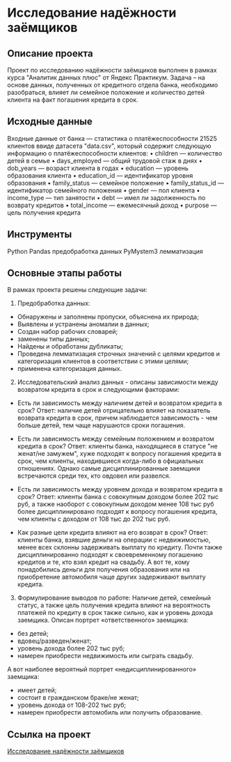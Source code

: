 # Исследование надёжности заёмщиков

## Описание проекта 
Проект по исследованию надёжности заёмщиков выполнен в рамках курса "Аналитик данных плюс" от Яндекс Практикум. 
Задача – на основе данных, полученных от кредитного отдела банка, необходимо разобраться, влияет ли семейное положение и количество детей клиента на факт погашения кредита в срок.

## Исходные данные
Входные данные от банка — статистика о платёжеспособности 21525 клиентов ввиде датасета "data.csv", который содержит  следующую информацию о платёжеспособности клиентов:
•	children — количество детей в семье
•	days_employed — общий трудовой стаж в днях
•	dob_years — возраст клиента в годах
•	education — уровень образования клиента
•	education_id — идентификатор уровня образования
•	family_status — семейное положение
•	family_status_id — идентификатор семейного положения
•	gender — пол клиента
•	income_type — тип занятости
•	debt — имел ли задолженность по возврату кредитов
•	total_income — ежемесячный доход
•	purpose — цель получения кредита

## Инструменты
Python Pandas   предобработка данных  PyMystem3 лемматизация 


## Основные этапы работы
В рамках проекта решены следующие задачи:
1.	Предобработка данных:
- Обнаружены и заполнены пропуски, объяснена их природа;
- Выявлены и устранены аномалии в данных;
- Создан набор рабочих словарей;
- заменены типы данных;
- Найдены и обработаны дубликаты;
- Проведена лемматизация строчных значений с целями кредитов и категоризация клиентов в соответствии с этими целями;
- применена категоризация данных.
2.	Исследовательский анализ данных - описаны зависимости между возвратом кредита в срок и следующими  факторами:
- Есть ли зависимость между наличием детей и возвратом кредита в срок?
Ответ: наличие детей отрицательно влияет на показатель возврата кредита в срок, причем наблюдается зависимость - чем больше детей, тем чаще нарушаются сроки погашения.

- Есть ли зависимость между семейным положением и возвратом кредита в срок?
Ответ: клиенты банка, находящиеся в статусе "не женат/не замужем", хуже подходят к вопросу погашения кредита в срок, чем клиенты, находившиеся когда-либо в официальных отношениях. Однако самые дисциплинированные заемщики встречаются среди тех, кто овдовел или развелся.

- Есть ли зависимость между уровнем дохода и возвратом кредита в срок?
Ответ: клиенты банка с совокупным доходом более 202 тыс руб, а также наоборот с совокупным доходом менее 108 тыс руб более дисциплинировано подходят к вопросу погашения кредита, чем клиенты с доходом от 108 тыс до 202 тыс руб.
- Как разные цели кредита влияют на его возврат в срок?
Ответ: клиенты банка, взявшие деньги на операции с недвижимостью, менее всех склонны задерживать выплату по кредиту. Почти также дисциплинированно подходят к своевременному погашению кредитов и те, кто взял кредит на свадьбу. А вот те, кому понадобились деньги для получения образования или на приобретение автомобиля чаще других задерживают выплату кредита.


3.	Формулирование выводов по работе:
Наличие детей, семейный статус, а также цель получения кредита влияют на вероятность платежей по кредиту в срок также сильно, как и уровень дохода заемщика.
Описан портрет «ответственного» заемщика:
- без детей;
- вдовец/разведен/женат;
- уровень дохода более 202 тыс руб;
- намерен приобрести недвижимость или сыграть свадьбу.

А вот наиболее вероятный портрет «недисциплинированного» заемщика:
- имеет детей;
- состоит в гражданском браке/не женат;
- уровень дохода от 108-202 тыс руб;
- намерен приобрести автомобиль или получить образование. 

## Ссылка на проект
[Исследование надёжности заёмщиков](https://github.com/Veronikask/Yandex-Practikum/blob/f92f2571cb030c1866bd54c3ce65a18bd688ecf6/%D0%9F%D1%80%D0%BE%D0%B5%D0%BA%D1%82%202:%20%D0%98%D1%81%D1%81%D0%BB%D0%B5%D0%B4%D0%BE%D0%B2%D0%B0%D0%BD%D0%B8%D0%B5%20%D0%BD%D0%B0%D0%B4%D1%91%D0%B6%D0%BD%D0%BE%D1%81%D1%82%D0%B8%20%D0%B7%D0%B0%D1%91%D0%BC%D1%89%D0%B8%D0%BA%D0%BE%D0%B2/%D0%98%D1%81%D1%81%D0%BB%D0%B5%D0%B4%D0%BE%D0%B2%D0%B0%D0%BD%D0%B8%D0%B5%20%D0%BD%D0%B0%D0%B4%D1%91%D0%B6%D0%BD%D0%BE%D1%81%D1%82%D0%B8%20%D0%B7%D0%B0%D1%91%D0%BC%D1%89%D0%B8%D0%BA%D0%BE%D0%B2.md)
